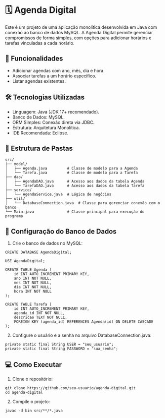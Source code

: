 # 🗓️ Agenda Digital

Este é um projeto de uma aplicação monolítica desenvolvida em Java com conexão ao banco de dados MySQL. A Agenda Digital permite gerenciar compromissos de forma simples, com opções para adicionar horários e tarefas vinculadas a cada horário.

## 🚀 Funcionalidades

- Adicionar agendas com ano, mês, dia e hora.
- Associar tarefas a um horário específico.
- Listar agendas existentes.

## 🛠️ Tecnologias Utilizadas
- Linguagem: Java (JDK 17+ recomendado).
- Banco de Dados: MySQL.
- ORM Simples: Conexão direta via JDBC.
- Estrutura: Arquitetura Monolítica.
- IDE Recomendada: Eclipse.

## 📂 Estrutura de Pastas

```
src/
├── model/
│   ├── Agenda.java         # Classe de modelo para a Agenda
│   └── Tarefa.java         # Classe de modelo para a Tarefa
├── dao/
│   ├── AgendaDAO.java      # Acesso aos dados da tabela Agenda
│   └── TarefaDAO.java      # Acesso aos dados da tabela Tarefa
├── service/
│   └── AgendaService.java  # Lógica de negócios
├── util/
│   └── DatabaseConnection.java  # Classe para gerenciar conexão com o banco
└── Main.java               # Classe principal para execução do programa
```
## 🎲 Configuração do Banco de Dados

1. Crie o banco de dados no MySQL:

```
CREATE DATABASE AgendaDigital;

USE AgendaDigital;

CREATE TABLE Agenda (
    id INT AUTO_INCREMENT PRIMARY KEY,
    ano INT NOT NULL,
    mes INT NOT NULL,
    dia INT NOT NULL,
    hora INT NOT NULL
);

CREATE TABLE Tarefa (
    id INT AUTO_INCREMENT PRIMARY KEY,
    agenda_id INT NOT NULL,
    descricao TEXT NOT NULL,
    FOREIGN KEY (agenda_id) REFERENCES Agenda(id) ON DELETE CASCADE
);

```
2. Configure o usuário e a senha no arquivo DatabaseConnection.java:

```
private static final String USER = "seu_usuario";
private static final String PASSWORD = "sua_senha";

```
## 💻 Como Executar

1. Clone o repositório:
```
git clone https://github.com/seu-usuario/agenda-digital.git
cd agenda-digital

```
2. Compile o projeto:
```
javac -d bin src/**/*.java
```


